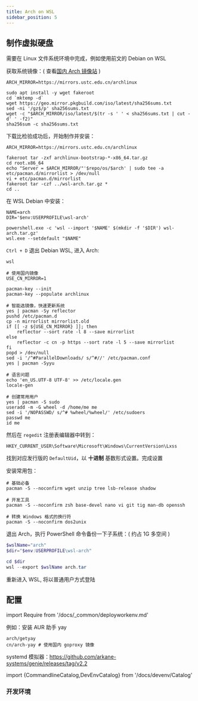 ```yaml
---
title: Arch on WSL
sidebar_position: 5
---
```


## 制作虚拟硬盘

需要在 Linux 文件系统环境中完成，例如使用前文的 Debian on WSL

获取系统镜像：( 查看[国内 Arch 镜像站](https://mirrorz.org/os/archlinux) )

```shell
ARCH_MIRROR=https://mirrors.ustc.edu.cn/archlinux

sudo apt install -y wget fakeroot
cd `mktemp -d`
wget https://geo.mirror.pkgbuild.com/iso/latest/sha256sums.txt
sed -ni '/gz$/p' sha256sums.txt
wget -c "$ARCH_MIRROR/iso/latest/$(tr -s ' ' < sha256sums.txt | cut -d' ' -f2)"
sha256sum -c sha256sums.txt
```

下载比检验成功后，开始制作并安装：

```shell
ARCH_MIRROR=https://mirrors.ustc.edu.cn/archlinux

fakeroot tar -zxf archlinux-bootstrap-*-x86_64.tar.gz
cd root.x86_64
echo "Server = $ARCH_MIRROR/"'$repo/os/$arch' | sudo tee -a etc/pacman.d/mirrorlist > /dev/null
vi + etc/pacman.d/mirrorlist
fakeroot tar -czf ../wsl-arch.tar.gz *
cd ..
```

<!--
[ -x "$(command -v explorer.exe)" ] && explorer.exe .
-->

在 WSL Debian 中安装：

```shell
NAME=arch
DIR='$env:USERPROFILE\wsl-arch'

powershell.exe -c 'wsl --import '$NAME' $(mkdir -f '$DIR') wsl-arch.tar.gz'
wsl.exe --setdefault "$NAME"
```

`Ctrl + D` 退出 Debian WSL, 进入 Arch:

    wsl

```shell
# 使用国内镜像
USE_CN_MIRROR=1

pacman-key --init
pacman-key --populate archlinux

# 智能选镜像，快速更新系统
yes | pacman -Sy reflector
pushd /etc/pacman.d
cp -n mirrorlist mirrorlist.old
if [[ -z ${USE_CN_MIRROR} ]]; then
    reflector --sort rate -l 8 --save mirrorlist
else
    reflector -c cn -p https --sort rate -l 5 --save mirrorlist
fi
popd > /dev/null
sed -i '/^#ParallelDownloads/ s/^#//' /etc/pacman.conf
yes | pacman -Syyu

# 语言问题
echo 'en_US.UTF-8 UTF-8' >> /etc/locale.gen
locale-gen

# 创建常用用户
yes | pacman -S sudo
useradd -m -G wheel -d /home/me me
sed -i '/NOPASSWD/ s/^# %wheel/%wheel/' /etc/sudoers
passwd me
id me
```

然后在 `regedit` 注册表编辑器中转到：

    HKEY_CURRENT_USER\Software\Microsoft\Windows\CurrentVersion\Lxss

找到对应发行版的 `DefaultUid`，以 **十进制** 基数形式设置。完成设置

安装常用包：

```shell
# 基础必备
pacman -S --noconfirm wget unzip tree lsb-release shadow

# 开发工具
pacman -S --noconfirm zsh base-devel nano vi git tig man-db openssh

# 转换 Windows 格式的换行符
pacman -S --noconfirm dos2unix
```

退出 Arch，执行 PowerShell 命令备份一下子系统：( 约占 1G 多空间 )

```powershell
$wslName="arch"
$dir="$env:USERPROFILE\wsl-arch"

cd $dir
wsl --export $wslName arch.tar

```

重新进入 WSL, 将以普通用户方式登陆

## 配置

import Require from '/docs/_common/deployworkenv.md'

<Require />

例如：安装 AUR 助手 yay

    arch/getyay
    cn/arch-yay # 使用国内 goproxy 镜像

systemd 模拟器：https://github.com/arkane-systems/genie/releases/tag/v2.2

import {CommandlineCatalog,DevEnvCatalog} from '/docs/devenv/Catalog'

### 开发环境

<CommandlineCatalog />

<DevEnvCatalog />
